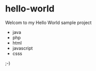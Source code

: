 # hello-world

Welcom to my Hello World sample project
* java
* php
* html
* javascript 
* csss

;-)
